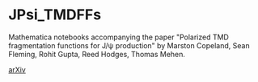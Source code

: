 # JPsi_TMDFFs
 
Mathematica notebooks accompanying the paper "Polarized TMD fragmentation functions for J/ψ production" by Marston Copeland, Sean Fleming, Rohit Gupta, Reed Hodges, Thomas Mehen.

[arXiv](https://arxiv.org/abs/2308.08605)
